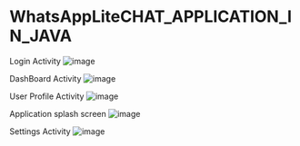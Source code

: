 # WhatsAppLiteCHAT_APPLICATION_IN_JAVA

Login Activity
![image](https://user-images.githubusercontent.com/104202659/185145316-c7d8856c-98e3-49c9-a61f-99985c0a9f26.png)


DashBoard Activity
![image](https://user-images.githubusercontent.com/104202659/185145411-604c2329-996c-4d96-9564-a2f88cef0823.png)


User Profile Activity
![image](https://user-images.githubusercontent.com/104202659/185145488-4e1ba130-d8de-4964-927c-90fa5ddda20c.png)


Application splash screen
![image](https://user-images.githubusercontent.com/104202659/185145653-8dd7220b-9950-4949-a523-9667d11ffd4c.png)


Settings Activity
![image](https://user-images.githubusercontent.com/104202659/185145723-06f78e47-35f6-4279-b455-f60cb3985dfb.png)

